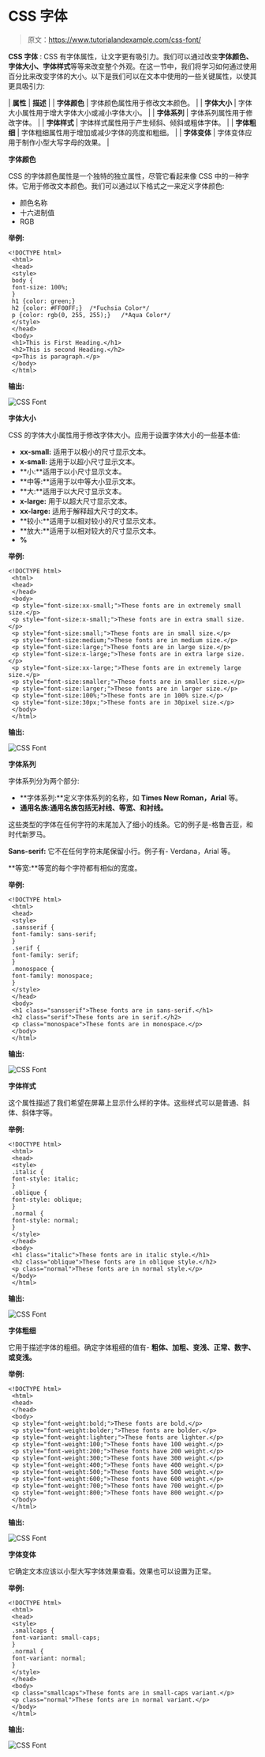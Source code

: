 # CSS 字体

> 原文：<https://www.tutorialandexample.com/css-font/>

**CSS 字体** : CSS 有字体属性，让文字更有吸引力。我们可以通过改变**字体颜色、字体大小、字体样式**等等来改变整个外观。在这一节中，我们将学习如何通过使用百分比来改变字体的大小。以下是我们可以在文本中使用的一些关键属性，以使其更具吸引力:



| **属性** | **描述** |
| **字体颜色** | 字体颜色属性用于修改文本颜色。 |
| **字体大小** | 字体大小属性用于增大字体大小或减小字体大小。 |
| **字体系列** | 字体系列属性用于修改字体。 |
| **字体样式** | 字体样式属性用于产生倾斜、倾斜或粗体字体。 |
| **字体粗细** | 字体粗细属性用于增加或减少字体的亮度和粗细。 |
| **字体变体** | 字体变体应用于制作小型大写字母的效果。 |



**字体颜色**

CSS 的字体颜色属性是一个独特的独立属性，尽管它看起来像 CSS 中的一种字体。它用于修改文本颜色。我们可以通过以下格式之一来定义字体颜色:

*   颜色名称
*   十六进制值
*   RGB

**举例:**

```
<!DOCTYPE html>
 <html>
 <head>
 <style>
 body {
 font-size: 100%; 
 } 
 h1 {color: green;} 
 h2 {color: #FF00FF;}  /*Fuchsia Color*/
 p {color: rgb(0, 255, 255);}   /*Aqua Color*/
 </style>
 </head> 
 <body>
 <h1>This is First Heading.</h1>
 <h2>This is second Heading.</h2>
 <p>This is paragraph.</p>
 </body>
 </html>  
```

**输出:**

![CSS Font](img/68632ae8379cb138316a260757911c30.png)

**字体大小**

CSS 的字体大小属性用于修改字体大小。应用于设置字体大小的一些基本值:

*   **xx-small:** 适用于以极小的尺寸显示文本。
*   **x-small:** 适用于以超小尺寸显示文本。
*   **小:**适用于以小尺寸显示文本。
*   **中等:**适用于以中等大小显示文本。
*   **大:**适用于以大尺寸显示文本。
*   **x-large:** 用于以超大尺寸显示文本。
*   **xx-large:** 适用于解释超大尺寸的文本。
*   **较小:**适用于以相对较小的尺寸显示文本。
*   **放大:**适用于以相对较大的尺寸显示文本。
*   **%**

**举例:**

```
<!DOCTYPE html>
 <html>
 <head>
 </head>
 <body>
 <p style="font-size:xx-small;">These fonts are in extremely small size.</p> 
 <p style="font-size:x-small;">These fonts are in extra small size.</p>
 <p style="font-size:small;">These fonts are in small size.</p>
 <p style="font-size:medium;">These fonts are in medium size.</p>
 <p style="font-size:large;">These fonts are in large size.</p>
 <p style="font-size:x-large;">These fonts are in extra large size.</p> 
 <p style="font-size:xx-large;">These fonts are in extremely large size.</p>
 <p style="font-size:smaller;">These fonts are in smaller size.</p>
 <p style="font-size:larger;">These fonts are in larger size.</p>
 <p style="font-size:100%;">These fonts are in 100% size.</p> 
 <p style="font-size:30px;">These fonts are in 30pixel size.</p>
 </body>
 </html>  
```

**输出:**

![CSS Font](img/5d5e41ae569bfb3a2034f8c3a7203d8e.png)

**字体系列**

字体系列分为两个部分:

*   **字体系列:**定义字体系列的名称，如 **Times New Roman，Arial** 等。
*   **通用名族:**通用名族包括**无衬线、等宽、**和**衬线。**

这些类型的字体在任何字符的末尾加入了细小的线条。它的例子是-格鲁吉亚，和时代新罗马。

**Sans-serif:** 它不在任何字符末尾保留小行。例子有- Verdana，Arial 等。

**等宽:**等宽的每个字符都有相似的宽度。

**举例:**

```
<!DOCTYPE html>
 <html>
 <head>
 <style>
 .sansserif { 
 font-family: sans-serif;
 }
 .serif {
 font-family: serif;
 }
 .monospace {
 font-family: monospace; 
 } 
 </style>
 </head>
 <body>
 <h1 class="sansserif">These fonts are in sans-serif.</h1>
 <h2 class="serif">These fonts are in serif.</h2>
 <p class="monospace">These fonts are in monospace.</p> 
 </body>
 </html> 
```

**输出:**

![CSS Font](img/8e666e58ad9fcbc4aec67314296ec8dc.png)

**字体样式**

这个属性描述了我们希望在屏幕上显示什么样的字体。这些样式可以是普通、斜体、斜体字等。

**举例:**

```
<!DOCTYPE html>
 <html>
 <head>
 <style> 
 .italic {
 font-style: italic;
 }
 .oblique {
 font-style: oblique;
 } 
 .normal {
 font-style: normal;
 }
 </style>
 </head>
 <body>
 <h1 class="italic">These fonts are in italic style.</h1> 
 <h2 class="oblique">These fonts are in oblique style.</h2>
 <p class="normal">These fonts are in normal style.</p>
 </body>
 </html> 
```

**输出:**

![CSS Font](img/fa1928dd3ae1f0386e22b4a2eccd0a6b.png)

**字体粗细**

它用于描述字体的粗细。确定字体粗细的值有- **粗体、加粗、变浅、正常、数字、**或**变浅。**

**举例:**

```
<!DOCTYPE html>
 <html>
 <head>
 </head>
 <body>
 <p style="font-weight:bold;">These fonts are bold.</p> 
 <p style="font-weight:bolder;">These fonts are bolder.</p>
 <p style="font-weight:lighter;">These fonts are lighter.</p>
 <p style="font-weight:100;">These fonts have 100 weight.</p>
 <p style="font-weight:200;">These fonts have 200 weight.</p> 
 <p style="font-weight:300;">These fonts have 300 weight.</p>
 <p style="font-weight:400;">These fonts have 400 weight.</p>
 <p style="font-weight:500;">These fonts have 500 weight.</p>
 <p style="font-weight:600;">These fonts have 600 weight.</p>
 <p style="font-weight:700;">These fonts have 700 weight.</p>
 <p style="font-weight:800;">These fonts have 800 weight.</p>
 </body>      
 </html>  
```

**输出:**

![CSS Font](img/fe35c5f801245c176d801958d639859e.png)

**字体变体**

它确定文本应该以小型大写字体效果查看。效果也可以设置为正常。

**举例:**

```
<!DOCTYPE html>
 <html>
 <head>
 <style>
 .smallcaps {
 font-variant: small-caps; 
 } 
 .normal {
 font-variant: normal;
 }
 </style>
 </head> 
 <body>
 <p class="smallcaps">These fonts are in small-caps variant.</p>
 <p class="normal">These fonts are in normal variant.</p>
 </body>
 </html>  
```

**输出:**

![CSS Font](img/e800d235945a2e77e3176d4f8d1a5b02.png)